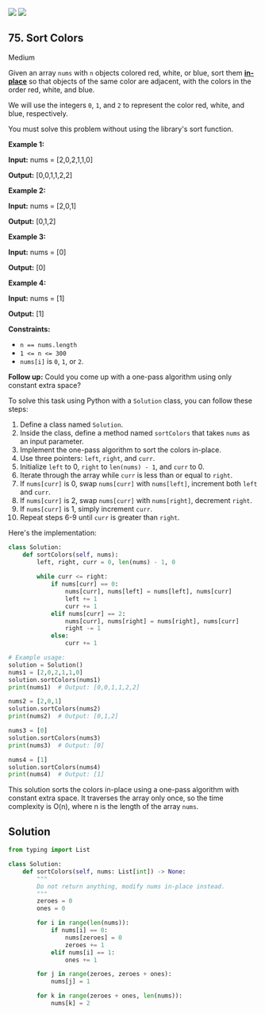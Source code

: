 [![](https://img.shields.io/github/stars/LeetCode-in-Python/LeetCode-in-Python?label=Stars&style=flat-square)](https://github.com/LeetCode-in-Python/LeetCode-in-Python)
[![](https://img.shields.io/github/forks/LeetCode-in-Python/LeetCode-in-Python?label=Fork%20me%20on%20GitHub%20&style=flat-square)](https://github.com/LeetCode-in-Python/LeetCode-in-Python/fork)

## 75\. Sort Colors

Medium

Given an array `nums` with `n` objects colored red, white, or blue, sort them **[in-place](https://en.wikipedia.org/wiki/In-place_algorithm)** so that objects of the same color are adjacent, with the colors in the order red, white, and blue.

We will use the integers `0`, `1`, and `2` to represent the color red, white, and blue, respectively.

You must solve this problem without using the library's sort function.

**Example 1:**

**Input:** nums = [2,0,2,1,1,0]

**Output:** [0,0,1,1,2,2] 

**Example 2:**

**Input:** nums = [2,0,1]

**Output:** [0,1,2] 

**Example 3:**

**Input:** nums = [0]

**Output:** [0] 

**Example 4:**

**Input:** nums = [1]

**Output:** [1] 

**Constraints:**

*   `n == nums.length`
*   `1 <= n <= 300`
*   `nums[i]` is `0`, `1`, or `2`.

**Follow up:** Could you come up with a one-pass algorithm using only constant extra space?

To solve this task using Python with a `Solution` class, you can follow these steps:

1. Define a class named `Solution`.
2. Inside the class, define a method named `sortColors` that takes `nums` as an input parameter.
3. Implement the one-pass algorithm to sort the colors in-place.
4. Use three pointers: `left`, `right`, and `curr`.
5. Initialize `left` to 0, `right` to `len(nums) - 1`, and `curr` to 0.
6. Iterate through the array while `curr` is less than or equal to `right`.
7. If `nums[curr]` is 0, swap `nums[curr]` with `nums[left]`, increment both `left` and `curr`.
8. If `nums[curr]` is 2, swap `nums[curr]` with `nums[right]`, decrement `right`.
9. If `nums[curr]` is 1, simply increment `curr`.
10. Repeat steps 6-9 until `curr` is greater than `right`.

Here's the implementation:

```python
class Solution:
    def sortColors(self, nums):
        left, right, curr = 0, len(nums) - 1, 0
        
        while curr <= right:
            if nums[curr] == 0:
                nums[curr], nums[left] = nums[left], nums[curr]
                left += 1
                curr += 1
            elif nums[curr] == 2:
                nums[curr], nums[right] = nums[right], nums[curr]
                right -= 1
            else:
                curr += 1

# Example usage:
solution = Solution()
nums1 = [2,0,2,1,1,0]
solution.sortColors(nums1)
print(nums1)  # Output: [0,0,1,1,2,2] 

nums2 = [2,0,1]
solution.sortColors(nums2)
print(nums2)  # Output: [0,1,2] 

nums3 = [0]
solution.sortColors(nums3)
print(nums3)  # Output: [0] 

nums4 = [1]
solution.sortColors(nums4)
print(nums4)  # Output: [1] 
```

This solution sorts the colors in-place using a one-pass algorithm with constant extra space. It traverses the array only once, so the time complexity is O(n), where n is the length of the array `nums`.

## Solution

```python
from typing import List

class Solution:
    def sortColors(self, nums: List[int]) -> None:
        """
        Do not return anything, modify nums in-place instead.
        """
        zeroes = 0
        ones = 0

        for i in range(len(nums)):
            if nums[i] == 0:
                nums[zeroes] = 0
                zeroes += 1
            elif nums[i] == 1:
                ones += 1

        for j in range(zeroes, zeroes + ones):
            nums[j] = 1

        for k in range(zeroes + ones, len(nums)):
            nums[k] = 2
```